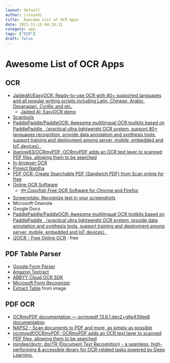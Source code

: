 ```yaml
---
layout: default
author: irosyadi
title:  Awesome List of OCR Apps
date: 2021-11-15 04:10:11
category: app
tags: ["OCR"]
draft: false
---
```


# Awesome List of OCR Apps

## OCR
- [JaidedAI/EasyOCR: Ready-to-use OCR with 80+ supported languages and all popular writing scripts including Latin, Chinese, Arabic, Devanagari, Cyrillic and etc.](https://github.com/JaidedAI/EasyOCR)
    - [Jaided AI: EasyOCR demo](https://www.jaided.ai/easyocr/)
- [Scantools](https://kebekus.gitlab.io/scantools/)
- [PaddlePaddle/PaddleOCR: Awesome multilingual OCR toolkits based on PaddlePaddle （practical ultra lightweight OCR system, support 80+ languages recognition, provide data annotation and synthesis tools, support training and deployment among server, mobile, embedded and IoT devices）](https://github.com/PaddlePaddle/PaddleOCR/)
- [jbarlow83/OCRmyPDF: OCRmyPDF adds an OCR text layer to scanned PDF files, allowing them to be searched](https://github.com/jbarlow83/OCRmyPDF/)
- [In-browser OCR](https://ian-nai.github.io/In-Browser-OCR/)
- [Project Naptha](https://projectnaptha.com/)
- [PDF OCR: Create Searchable PDF (Sandwich PDF) from Scan online for free](https://ocr.space/searchablepdf)
- [Online OCR Software](https://ocr.space/)
    - [🐟 Copyfish Free OCR Software for Chrome and Firefox](https://ocr.space/copyfish/)
- [Screenotate: Recognize text in your screenshots](https://screenotate.com/)
- Microsoft Onenote
- Google Docs
- [PaddlePaddle/PaddleOCR: Awesome multilingual OCR toolkits based on PaddlePaddle （practical ultra lightweight OCR system, provide data annotation and synthesis tools, support training and deployment among server, mobile, embedded and IoT devices）](https://github.com/PaddlePaddle/PaddleOCR)
- [i2OCR - Free Online OCR](https://www.i2ocr.com/) : free

## PDF Table Parser
- [Google Form Parser](https://www.crosstab.io/reviews/google-form-parser)
- [Amazon Textract](https://www.crosstab.io/reviews/amazon-textract)
- [ABBYY Cloud OCR SDK](https://www.crosstab.io/reviews/abbyy-cloud-ocr)
- [Microsoft Form Recognizer](https://www.crosstab.io/reviews/microsoft-form-recognizer)
- [Extract Table](https://extract-table.com/) from image

## PDF OCR
* [OCRmyPDF documentation — ocrmypdf 13.6.1.dev2+g6e439ee8 documentation](https://ocrmypdf.readthedocs.io/en/latest/index.html)
* [NAPS2 - Scan documents to PDF and more, as simply as possible](https://www.naps2.com/)
* [ocrmypdf/OCRmyPDF: OCRmyPDF adds an OCR text layer to scanned PDF files, allowing them to be searched](https://github.com/ocrmypdf/OCRmyPDF)
* [mindee/doctr: docTR (Document Text Recognition) - a seamless, high-performing & accessible library for OCR-related tasks powered by Deep Learning.](https://github.com/mindee/doctr)


